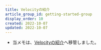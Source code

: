 ```yaml
---
title: Velocityの紹介
article_group_id: getting-started-group
display_order: 10
created: 2022-10-07
updated: 2022-10-07
---
```

- 当メモは、[Velocityの紹介](https://thinktwice.tech/it/velocity/introduction_to_velocity/)へ移管しました。